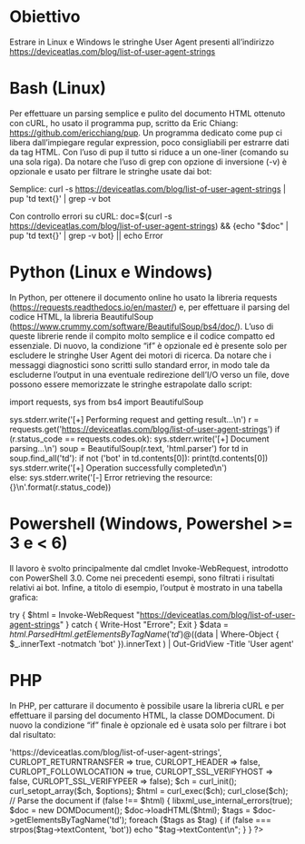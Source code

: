 # Obiettivo

Estrare in Linux e Windows le stringhe User Agent presenti all’indirizzo https://deviceatlas.com/blog/list-of-user-agent-strings

# Bash (Linux)

Per effettuare un parsing semplice e pulito del documento HTML ottenuto con cURL, ho usato il programma pup, scritto da Eric Chiang: https://github.com/ericchiang/pup. Un programma dedicato come pup ci libera dall’impiegare regular expression, poco consigliabili per estrarre dati da tag HTML. Con l’uso di pup il tutto si riduce a un one-liner (comando su una sola riga). Da notare che l’uso di grep con opzione di inversione (-v) è opzionale e usato per filtrare le stringhe usate dai bot:

Semplice:
curl -s https://deviceatlas.com/blog/list-of-user-agent-strings | pup 'td text{}' | grep -v bot

Con controllo errori su cURL:
doc=$(curl -s https://deviceatlas.com/blog/list-of-user-agent-strings) && {echo "$doc" | pup 'td text{}' | grep -v bot} || echo Error

# Python (Linux e Windows)

In Python, per ottenere il documento online ho usato la libreria requests (https://requests.readthedocs.io/en/master/) e, per effettuare il parsing del codice HTML, la libreria BeautifulSoup (https://www.crummy.com/software/BeautifulSoup/bs4/doc/). L’uso di queste librerie rende il compito molto semplice e il codice compatto ed essenziale. Di nuovo, la condizione “if” è opzionale ed è presente solo per escludere le stringhe User Agent dei motori di ricerca. Da notare che i messaggi diagnostici sono scritti sullo standard error, in modo tale da escluderne l’output in una eventuale redirezione dell’I/O verso un file, dove possono essere memorizzate le stringhe estrapolate dallo script:

import requests, sys
from bs4 import BeautifulSoup

sys.stderr.write('[+] Performing request and getting result...\n')
r = requests.get('https://deviceatlas.com/blog/list-of-user-agent-strings')
if (r.status_code == requests.codes.ok):
        sys.stderr.write('[+] Document parsing...\n')
        soup = BeautifulSoup(r.text, 'html.parser')
        for td in soup.find_all('td'):
            if not ('bot' in td.contents[0]): print(td.contents[0])
        sys.stderr.write('[+] Operation successfully completed\n')        
else:
        sys.stderr.write('[-] Error retrieving the resource: {}\n'.format(r.status_code))

# Powershell (Windows, Powershel >= 3 e < 6)

Il lavoro è svolto principalmente dal cmdlet Invoke-WebRequest, introdotto con PowerShell 3.0. Come nei precedenti esempi, sono filtrati i risultati relativi ai bot. Infine, a titolo di esempio, l’output è mostrato in una tabella grafica:

try { $html = Invoke-WebRequest "https://deviceatlas.com/blog/list-of-user-agent-strings" } catch { Write-Host "Errore"; Exit }
$data = $html.ParsedHtml.getElementsByTagName('td')
@( ($data | Where-Object { $_.innerText -notmatch 'bot' }).innerText ) | Out-GridView -Title 'User agent' 

# PHP

In PHP, per catturare il documento è possibile usare la libreria cURL e per effettuare il parsing del documento HTML, la classe DOMDocument. Di nuovo la condizione “if” finale è opzionale ed è usata solo per filtrare i bot dal risultato:

<?php
// Get the document by cURL
  $options = array(CURLOPT_URL => 'https://deviceatlas.com/blog/list-of-user-agent-strings', 
                   CURLOPT_RETURNTRANSFER => true,
                   CURLOPT_HEADER => false,
                   CURLOPT_FOLLOWLOCATION => true,
                   CURLOPT_SSL_VERIFYHOST => false,
                   CURLOPT_SSL_VERIFYPEER => false);
  $ch = curl_init();
  curl_setopt_array($ch, $options);
  $html = curl_exec($ch);
  curl_close($ch);
  // Parse the document
  if (false !== $html) {
      libxml_use_internal_errors(true);
      $doc = new DOMDocument();
      $doc->loadHTML($html);
      $tags = $doc->getElementsByTagName('td');
      foreach ($tags as $tag) {
          if (false === strpos($tag->textContent, 'bot')) echo "$tag->textContent\n";
      }
  }
?>
